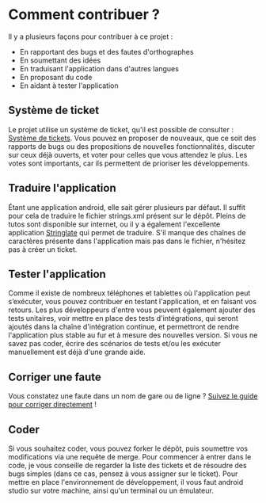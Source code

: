 Comment contribuer ?
===================
Il y a plusieurs façons pour contribuer à ce projet :
 * En rapportant des bugs et des fautes d'orthographes
 * En soumettant des idées
 * En traduisant l'application dans d'autres langues
 * En proposant du code
 * En aidant à tester l'application

Système de ticket
------------------------
Le projet utilise un système de ticket, qu'il est possible de consulter : [Système de tickets](https://framagit.org/JonathanMM/passegares/issues). Vous pouvez en proposer de nouveaux, que ce soit des rapports de bugs ou des propositions de nouvelles fonctionnalités, discuter sur ceux déjà ouverts, et voter pour celles que vous attendez le plus. Les votes sont importants, car ils permettent de prioriser les développements.

Traduire l'application
----------------------------
Étant une application android, elle sait gérer plusieurs par défaut. Il suffit pour cela de traduire le fichier strings.xml présent sur le dépôt. Pleins de tutos sont disponible sur internet, ou il y a également l'excellente application [Stringlate](https://github.com/LonamiWebs/Stringlate) qui permet de traduire. S'il manque des chaînes de caractères présente dans l'application mais pas dans le fichier, n'hésitez pas à créer un ticket.

Tester l'application
-------------------------
Comme il existe de nombreux téléphones et tablettes où l'application peut s’exécuter, vous pouvez contribuer en testant l'application, et en faisant vos retours. Les plus développeurs d'entre vous peuvent également ajouter des tests unitaires, voir mettre en place des tests d'intégrations, qui seront ajoutés dans la chaîne d'intégration continue, et permettront de rendre l'application plus stable au fur et à mesure des nouvelles version. Si vous ne savez pas coder, écrire des scénarios de tests et/ou les exécuter manuellement est déjà d'une grande aide.

Corriger une faute
-----------------------
Vous constatez une faute dans un nom de gare ou de ligne ? [Suivez le guide pour corriger directement](https://framagit.org/JonathanMM/passegares/wikis/contribuer/faute-nom) !

Coder
-------
Si vous souhaitez coder, vous pouvez forker le dépôt, puis soumettre vos modifications via une requête de merge. Pour commencer à entrer dans le code, je vous conseille de regarder la liste des tickets et de résoudre des bugs simples (dans ce cas, pensez à vous assigner sur le ticket). Pour mettre en place l'environnement de développement, il vous faut android studio sur votre machine, ainsi qu'un terminal ou un émulateur.